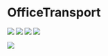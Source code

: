 # OfficeTransport


![](https://media.giphy.com/media/eu9tl3sVlXGDdQPEwd/giphy.gif)
![](https://media.giphy.com/media/28g5jBfnTDjXCh2eeP/giphy.gif)
![](https://media.giphy.com/media/12xO7maok7PMG0x7PE/giphy.gif)
![](https://media.giphy.com/media/X9F7dbD7lAtBmhyNu4/giphy.gif)

![](https://media.giphy.com/media/4H7rjcVRUfDeZj2sNu/giphy.gif)



